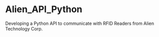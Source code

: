 # Alien_API_Python
Developing a Python API to communicate with RFID Readers from Alien Technology Corp.
